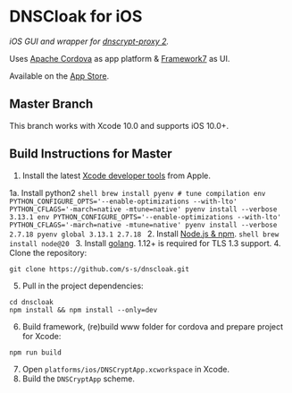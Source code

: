 # DNSCloak for iOS

_iOS GUI and wrapper for [dnscrypt-proxy 2](https://github.com/jedisct1/dnscrypt-proxy)._

Uses [Apache Cordova](https://cordova.apache.org) as app platform & [Framework7](https://framework7.io) as UI.

Available on the [App Store](https://itunes.apple.com/app/id1452162351).

Master Branch
----------------

This branch works with Xcode 10.0 and supports iOS 10.0+.

Build Instructions for Master
------------------

1. Install the latest [Xcode developer tools](https://developer.apple.com/xcode/downloads/) from Apple.

1a. Install python2
    ```shell
    brew install pyenv
    # tune compilation
    env PYTHON_CONFIGURE_OPTS='--enable-optimizations --with-lto' PYTHON_CFLAGS='-march=native -mtune=native' pyenv install --verbose 3.13.1
    env PYTHON_CONFIGURE_OPTS='--enable-optimizations --with-lto' PYTHON_CFLAGS='-march=native -mtune=native' pyenv install --verbose 2.7.18
    pyenv global 3.13.1 2.7.18
    ```
2. Install [Node.js & npm](https://docs.npmjs.com/downloading-and-installing-node-js-and-npm).
    ```shell
    brew install node@20
    ```
3. Install [golang](https://golang.org/doc/install). 1.12+ is required for TLS 1.3 support.
4. Clone the repository:

  ```shell
  git clone https://github.com/s-s/dnscloak.git
  ```

5. Pull in the project dependencies:

  ```shell
  cd dnscloak
  npm install && npm install --only=dev
  ```

6. Build framework, (re)build www folder for cordova and prepare project for Xcode:

  ```shell
  npm run build
  ```

7. Open `platforms/ios/DNSCryptApp.xcworkspace` in Xcode.
8. Build the `DNSCryptApp` scheme.
